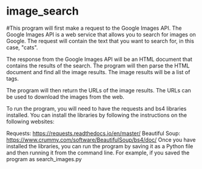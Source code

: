 # image_search
#This program will first make a request to the Google Images API. The Google Images API is a web service that allows you to search for images on Google. The request will contain the text that you want to search for, in this case, "cats".

The response from the Google Images API will be an HTML document that contains the results of the search. The program will then parse the HTML document and find all the image results. The image results will be a list of <img> tags.

The program will then return the URLs of the image results. The URLs can be used to download the images from the web.

To run the program, you will need to have the requests and bs4 libraries installed. You can install the libraries by following the instructions on the following websites:

Requests: https://requests.readthedocs.io/en/master/
Beautiful Soup: https://www.crummy.com/software/BeautifulSoup/bs4/doc/
Once you have installed the libraries, you can run the program by saving it as a Python file and then running it from the command line. For example, if you saved the program as search_images.py
